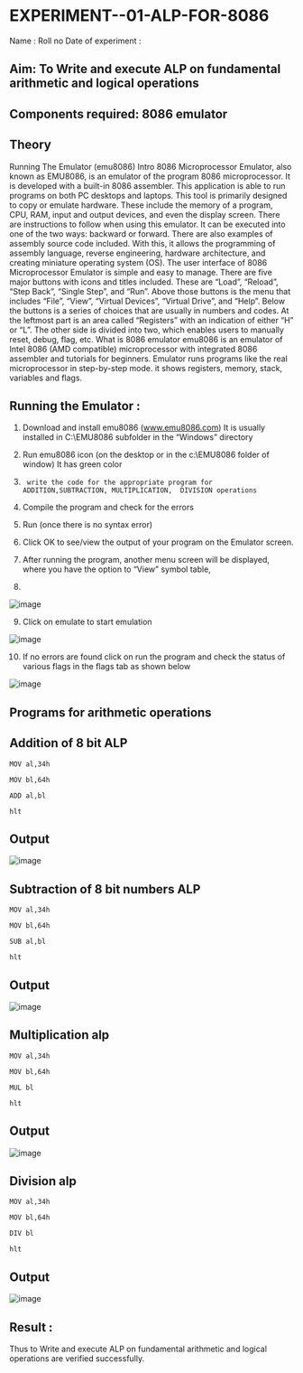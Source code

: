 # EXPERIMENT--01-ALP-FOR-8086
Name :
Roll no 
Date of experiment :





## Aim: To Write and execute ALP on fundamental arithmetic and logical operations
## Components required: 8086  emulator 
## Theory 
Running The Emulator (emu8086) Intro 8086 Microprocessor Emulator, also known as EMU8086, is an emulator of the program 8086 microprocessor. It is developed with a built-in 8086 assembler. This application is able to run programs on both PC desktops and laptops. This tool is primarily designed to copy or emulate hardware. These include the memory of a program, CPU, RAM, input and output devices, and even the display screen. There are instructions to follow when using this emulator. It can be executed into one of the two ways: backward or forward. There are also examples of assembly source code included. With this, it allows the programming of assembly language, reverse engineering, hardware architecture, and creating miniature operating system (OS). The user interface of 8086 Microprocessor Emulator is simple and easy to manage. There are five major buttons with icons and titles included. These are “Load”, “Reload”, “Step Back”, “Single Step”, and “Run”. Above those buttons is the menu that includes “File”, “View”, “Virtual Devices”, “Virtual Drive”, and “Help”. Below the buttons is a series of choices that are usually in numbers and codes. At the leftmost part is an area called “Registers” with an indication of either “H” or “L”. The other side is divided into two, which enables users to manually reset, debug, flag, etc. What is 8086 emulator emu8086 is an emulator of Intel 8086 (AMD compatible) microprocessor with integrated 8086 assembler and tutorials for beginners. Emulator runs programs like the real microprocessor in step-by-step mode. it shows registers, memory, stack, variables and flags.


 ## Running the Emulator :
1.	Download and install emu8086 (www.emu8086.com) It is usually installed in C:\EMU8086 subfolder in the “Windows” directory
2.	  Run  emu8086 icon (on the desktop or in the c:\EMU8086 folder of window) It has green color 
 
 
3.		write the code for the appropriate program for ADDITION,SUBTRACTION, MULTIPLICATION,  DIVISION operations 

4.	 Compile the program and check for the errors 
5.	Run (once there is no syntax error) 

6.	Click OK to see/view the output of your program on the Emulator screen. 


7.	After running the program, another menu screen will be displayed, where you have the option to “View” symbol table,
8.	 


![image](https://user-images.githubusercontent.com/36288975/189273263-d65baae9-4b8f-4723-afb3-c0ffa4052b04.png)











9.	Click on emulate to start emulation 








![image](https://user-images.githubusercontent.com/36288975/189273273-9bb36ec1-e2e8-4892-8d35-37707332bfdc.png)








10.	If no errors are found click on run the program and check the status of various flags in the flags tab as shown below 






![image](https://user-images.githubusercontent.com/36288975/189273277-113a2a33-4a40-4ff8-95a5-ecd3a1f504fe.png)







## Programs for arithmetic  operations

## Addition  of 8 bit ALP 
```
MOV al,34h

MOV bl,64h

ADD al,bl

hlt
```
## Output  
 ![image](https://github.com/gpavana/EXPERIMENT--01-ALP-FOR-8086/assets/118787343/a66cfec9-8649-42ef-a101-307800b4cc26)

## Subtraction   of 8 bit numbers  ALP 
```
MOV al,34h

MOV bl,64h

SUB al,bl

hlt
```
## Output 
![image](https://github.com/gpavana/EXPERIMENT--01-ALP-FOR-8086/assets/118787343/af382428-c808-44cf-aec6-eeb7e884596e)

## Multiplication alp 
```
MOV al,34h

MOV bl,64h

MUL bl

hlt
```
## Output  
![image](https://github.com/gpavana/EXPERIMENT--01-ALP-FOR-8086/assets/118787343/41294b34-41bb-478d-a2c0-47c028ee2efc)

## Division alp 
```
MOV al,34h

MOV bl,64h

DIV bl

hlt
```
## Output  
![image](https://github.com/gpavana/EXPERIMENT--01-ALP-FOR-8086/assets/118787343/6cf39001-6d9f-493f-bd0b-6b03061e0da2)
## Result :
Thus to Write and execute ALP on fundamental arithmetic and logical operations are verified successfully.








